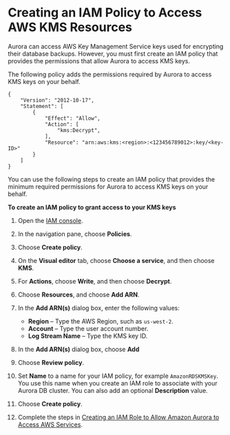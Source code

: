 # Creating an IAM Policy to Access AWS KMS Resources<a name="AuroraMySQL.Integrating.Authorizing.IAM.KMSCreatePolicy"></a>

Aurora can access AWS Key Management Service keys used for encrypting their database backups\. However, you must first create an IAM policy that provides the permissions that allow Aurora to access KMS keys\.

The following policy adds the permissions required by Aurora to access KMS keys on your behalf\.

```
{
    "Version": "2012-10-17",
    "Statement": [
        {
            "Effect": "Allow",
            "Action": [
                "kms:Decrypt",
            ],
            "Resource": "arn:aws:kms:<region>:<123456789012>:key/<key-ID>"
        }
    ]
}
```

You can use the following steps to create an IAM policy that provides the minimum required permissions for Aurora to access KMS keys on your behalf\.

**To create an IAM policy to grant access to your KMS keys**

1. Open the [IAM console](https://console.aws.amazon.com/iam/home?#home)\.

1. In the navigation pane, choose **Policies**\.

1. Choose **Create policy**\.

1. On the **Visual editor** tab, choose **Choose a service**, and then choose **KMS**\.

1. For **Actions**, choose **Write**, and then choose **Decrypt**\.

1. Choose **Resources**, and choose **Add ARN**\.

1. In the **Add ARN\(s\)** dialog box, enter the following values:
   + **Region** – Type the AWS Region, such as `us-west-2`\.
   + **Account** – Type the user account number\.
   + **Log Stream Name** – Type the KMS key ID\.

1. In the **Add ARN\(s\)** dialog box, choose **Add**

1. Choose **Review policy**\.

1. Set **Name** to a name for your IAM policy, for example `AmazonRDSKMSKey`\. You use this name when you create an IAM role to associate with your Aurora DB cluster\. You can also add an optional **Description** value\.

1. Choose **Create policy**\.

1. Complete the steps in [Creating an IAM Role to Allow Amazon Aurora to Access AWS Services](AuroraMySQL.Integrating.Authorizing.IAM.CreateRole.md)\.